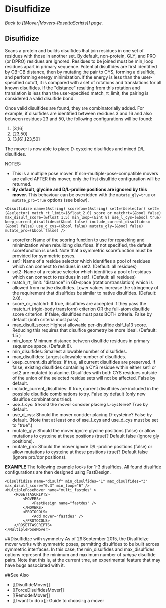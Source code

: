 # Disulfidize
*Back to [[Mover|Movers-RosettaScripts]] page.*
## Disulfidize

Scans a protein and builds disulfides that join residues in one set of residues with those in another set. By default, non-protein, GLY, and PRO (or DPRO) residues are ignored. Residues to be joined must be min_loop residues apart in primary sequence. Potential disulfides are first identified by CB-CB distance, then by mutating the pair to CYS, forming a disulfide, and performing energy minimization.  If the energy is less than the user-specified cutoff, it is compared with a set of rotations and translations for all known disulfides.  If the "distance" resulting from this rotation and translation is less than the user-specified match_rt_limit, the pairing is considered a valid disulfide bond.

Once valid disulfides are found, they are combinatorially added. For example, if disulfides are identified between residues 3 and 16 and also between residues 23 and 50, the following configurations will be found:
1. [3,16]
2. [23,50]
3. [3,16],[23,50]

The mover is now able to place D-cysteine disulfides and mixed D/L disulfides.

NOTES:
- This is a multiple pose mover. If non-multiple-pose-compatible movers are called AFTER this mover, only the first disulfide configuration will be returned.
- <b>By default, glycine and D/L-proline positions are ignored by this mover.</b>  This behaviour can be overridden with the ```mutate_gly=true``` or ```mutate_pro=true``` options (see below).


```
<Disulfidize name=(&string) scorefxn=(&string) set1=(&selector) set2=(&selector) match_rt_limit=(&float 2.0) score_or_matchrt=(&bool false) max_disulf_score=(&float 1.5) min_loop=(&int 8) use_l_cys=(&bool true) keep_current_disulfides=(&bool false) include_current_disulfides=(&bool false) use_d_cys=(&bool false) mutate_gly=(&bool false) mutate_pro=(&bool false) />
```

- scorefxn:  Name of the scoring function to use for repacking and minimization when rebuilding disulfides.  If not specified, the default scorefunction is used.  Note that a symmetric scorefunction must be provided for symmetric poses.
- set1: Name of a residue selector which identifies a pool of residues which can connect to residues in set2.  (Default: all residues)
- set2: Name of a residue selector which identifies a pool of residues which can connect to residues in set1.  (Default: all residues)
- match_rt_limit: "distance" in 6D-space (rotation/translation) which is allowed from native disulfides.  Lower values increase the stringency of the requirement that disulfides be similar to native disulfides. (Default: 2.0).
- score_or_matchrt: If true, disulfides are accepted if they pass the match_rt (rigid-body transform) criterion OR the full-atom disulfide score criterion.  If false, disulfides must pass BOTH criteria.  False by default (both criteria must pass).
- max_disulf_score: Highest allowable per-disulfide dslf_fa13 score.  Reducing this requires that disulfide geometry be more ideal.  (Default: 1.5 )
- min_loop: Minimum distance between disulfide residues in primary sequence space.  (Default 8).
- min_disulfides: Smallest allowable number of disulfides.
- max_disulfides: Largest allowable number of disulfides.
- keep_current_disulfides:  If true, all current disulfides are preserved.  If false, existing disulfides containing a CYS residue within either set1 or set2 are mutated to alanine. Disulfides with both CYS residues outside of the union of the selected residue sets will not be affected. False by default.
- include_current_disulfides:  If true, current disulfides are included in the possible disulfide combinations to try.  False by default (only new disulfide combinations tried).
- use_l_cys: Should the mover consider placing L-cysteine?  True by default.
- use_d_cys: Should the mover consider placing D-cysteine?  False by default.  (Note that at least one of use_l_cys and use_d_cys must be set to "true".)
- mutate_gly: Should the mover ignore glycine positions (false) or allow mutations to cysteine at these positions (true)?  Default false (ignore gly positions).
- mutate_pro: Should the mover ignore D/L-proline positions (false) or allow mutations to cysteine at these positions (true)?  Default false (ignore pro/dpr positions).

**EXAMPLE**  The following example looks for 1-3 disulfides. All found disulfide configurations are then designed using FastDesign.

```
<Disulfidize name="disulf" min_disulfides="1" max_disulfides="3" max_disulf_score="0.3" min_loop="6" />
<MultiplePoseMover name="multi_fastdes" >
	<ROSETTASCRIPTS>
		<MOVERS>
			<FastDesign name="fastdes" />
		</MOVERS>
		<PROTOCOLS>
			<Add mover="fastdes" />
		</PROTOCOLS>
	</ROSETTASCRIPTS>
</MultiplePoseMover>
```

##Disulfidize with symmetry
As of 29 September 2015, the Disulfidize mover works with symmetric poses, permitting disulfides to be built across symmetric interfaces.  In this case, the min_disulfides and max_disulfides options represent the minimum and maximum number of *unique* disulfide pairs.  Note that this is, at the current time, an experimental feature that may have bugs associated with it.

##See Also

* [[DisulfideMover]]
* [[ForceDisulfidesMover]]
* [[RemodelMover]]
* [[I want to do x]]: Guide to choosing a mover
